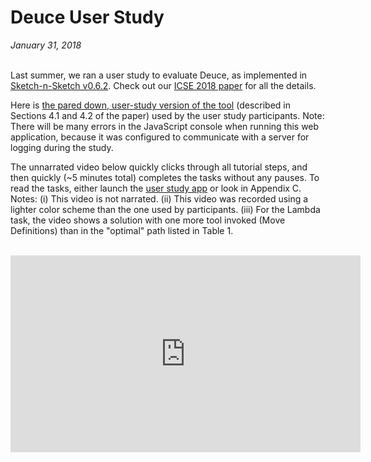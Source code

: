 # Deuce User Study

*January 31, 2018* <br><br>

Last summer, we ran a user study to evaluate Deuce, as implemented in
[Sketch-n-Sketch v0.6.2][v062]. Check out our [ICSE 2018 paper][ICSEpaper]
for all the details.

Here is [the pared down, user-study version of the tool][userstudyversion]
(described in Sections 4.1 and 4.2 of the paper) used by the user study
participants. Note: There will be many errors in the JavaScript console when
running this web application, because it was configured to communicate with a
server for logging during the study.

The unnarrated video below quickly clicks through all tutorial
steps, and then quickly (~5 minutes total) completes the
tasks without any pauses. To read the tasks, either launch
the [user study app][userstudyversion] or look in Appendix C.
Notes: (i) This video is not narrated.
(ii) This video was recorded using a lighter color scheme
than the one used by participants.
(iii) For the Lambda task, the video shows a solution with one
more tool invoked (Move Definitions) than in the "optimal"
path listed in Table 1.

<br>

<center>

<iframe width="560" height="315" frameborder="0" allow="autoplay; encrypted-media" allowfullscreen
  src="https://www.youtube.com/embed/N5QcbCKm1I0"
></iframe>

[v062]: ../releases/v0.6.2/index.html
[userstudyversion]: ../releases/v0.6.2-user-study/index.html
[ICSEpaper]: https://arxiv.org/abs/1707.00015
